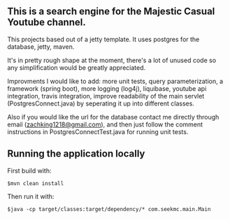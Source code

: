## This is a search engine for the Majestic Casual Youtube channel.
This projects based out of a jetty template. 
It uses postgres for the database, jetty, maven. 

It's in pretty rough shape at the moment, there's a lot of unused code so any simplification would be greatly appreciated.

Improvments I would like to add: more unit tests, query parameterization, a framework (spring boot), more logging (log4j), liquibase, youtube api integration, travis integration, improve readability of the main servlet (PostgresConnect.java) by seperating it up into different classes.

Also if you would like the url for the database contact me directly through email (zachking1218@gmail.com), and then just follow the comment instructions in PostgresConnectTest.java for running unit tests.

## Running the application locally

First build with:

    $mvn clean install

Then run it with:

    $java -cp target/classes:target/dependency/* com.seekmc.main.Main
    



